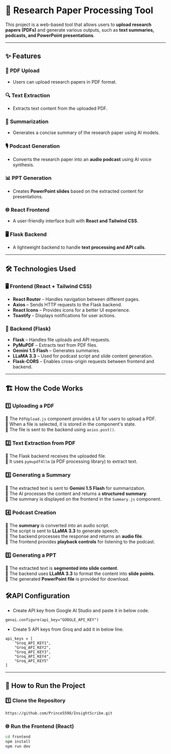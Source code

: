 # 🚀 **Research Paper Processing Tool**  

This project is a web-based tool that allows users to **upload research papers (PDFs)** and generate various outputs, such as **text summaries, podcasts, and PowerPoint presentations**.  

---

## ✨ **Features**  

### 📂 **PDF Upload**  
- Users can upload research papers in PDF format.  

### 🔍 **Text Extraction**  
- Extracts text content from the uploaded PDF.  

### 📜 **Summarization**  
- Generates a concise summary of the research paper using AI models.  

### 🎙 **Podcast Generation**  
- Converts the research paper into an **audio podcast** using AI voice synthesis.  

### 📊 **PPT Generation**  
- Creates **PowerPoint slides** based on the extracted content for presentations.  

### 🌐 **React Frontend**  
- A user-friendly interface built with **React and Tailwind CSS**.  

### 🖥 **Flask Backend**  
- A lightweight backend to handle **text processing and API calls**.  

---

## 🛠 **Technologies Used**  

### 🖥 **Frontend (React + Tailwind CSS)**  
- **React Router** – Handles navigation between different pages.  
- **Axios** – Sends HTTP requests to the Flask backend.  
- **React Icons** – Provides icons for a better UI experience.  
- **Toastify** – Displays notifications for user actions.  

### 🔗 **Backend (Flask)**  
- **Flask** – Handles file uploads and API requests.  
- **PyMuPDF** – Extracts text from PDF files.  
- **Gemini 1.5 Flash** – Generates summaries.  
- **LLaMA 3.3** – Used for podcast script and slide content generation.  
- **Flask-CORS** – Enables cross-origin requests between frontend and backend.  

---

## 🏗 **How the Code Works**  

### 1️⃣ **Uploading a PDF**  
📌 The `PdfUpload.js` component provides a UI for users to upload a PDF.  
📌 When a file is selected, it is stored in the component's state.  
📌 The file is sent to the backend using `axios.post()`.  

### 2️⃣ **Text Extraction from PDF**  
📌 The Flask backend receives the uploaded file.  
📌 It uses `pymupdf4llm` (a PDF processing library) to extract text.  

### 3️⃣ **Generating a Summary**  
📌 The extracted text is sent to **Gemini 1.5 Flash** for summarization.  
📌 The AI processes the content and returns a **structured summary**.  
📌 The summary is displayed on the frontend in the `Summary.js` component.  

### 4️⃣ **Podcast Creation**  
📌 The **summary** is converted into an audio script.  
📌 The script is sent to **LLaMA 3.3** to generate speech.  
📌 The backend processes the response and returns an **audio file**.  
📌 The frontend provides **playback controls** for listening to the podcast.  

### 5️⃣ **Generating a PPT**  
📌 The extracted text is **segmented into slide content**.  
📌 The backend uses **LLaMA 3.3** to format the content into **slide points**.  
📌 The generated **PowerPoint file** is provided for download.  

## 🛠**API Configuration**
- Create API key from Google AI Studio and paste it in below code.
```
genai.configure(api_key="GOOGLE_API_KEY")
```
- Create 5 API keys from Groq and add it in below line.
```
api_keys = [
    "Groq_API_KEY1",
    "Groq_API_KEY2",
    "Groq_API_KEY3",
    "Groq_API_KEY4",
    "Groq_API_KEY5"
]
``` 
---

## 🚀 **How to Run the Project**  

### 1️⃣ **Clone the Repository**  
```bash
https://github.com/Prince5598/InsightScribe.git
```

### 🌐 Run the Frontend (React)

```bash
cd frontend
npm install
npm run dev
```

